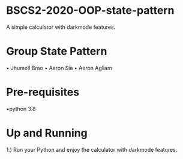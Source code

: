 # BSCS2-2020-OOP-state-pattern
A simple calculator with darkmode features.
# Group State Pattern
• Jhumell Brao
• Aaron Sia
• Aeron Agliam
# Pre-requisites
•python 3.8
# Up and Running
1.) Run your Python and enjoy the calculator with darkmode features.
